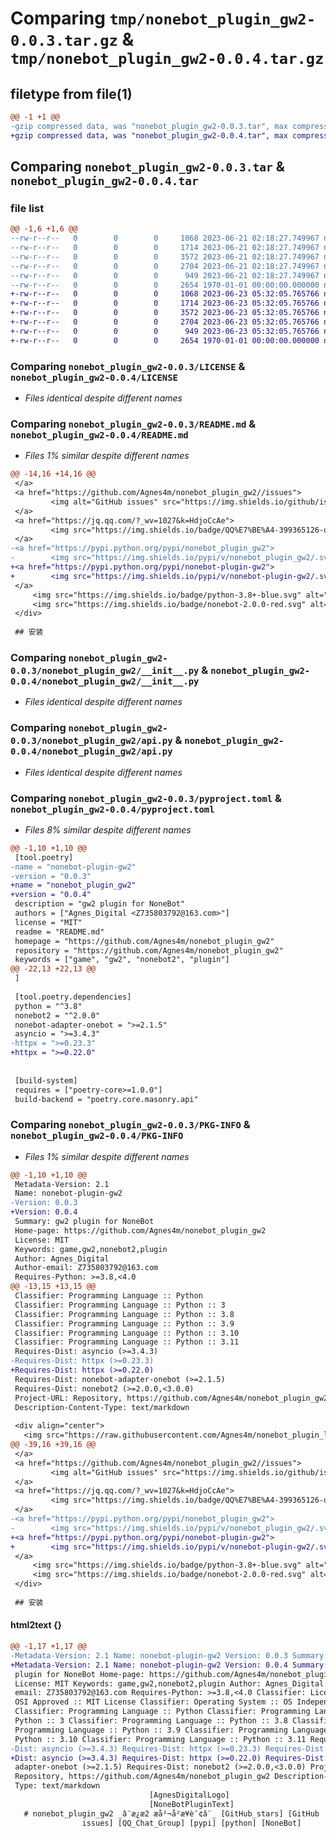 # Comparing `tmp/nonebot_plugin_gw2-0.0.3.tar.gz` & `tmp/nonebot_plugin_gw2-0.0.4.tar.gz`

## filetype from file(1)

```diff
@@ -1 +1 @@
-gzip compressed data, was "nonebot_plugin_gw2-0.0.3.tar", max compression
+gzip compressed data, was "nonebot_plugin_gw2-0.0.4.tar", max compression
```

## Comparing `nonebot_plugin_gw2-0.0.3.tar` & `nonebot_plugin_gw2-0.0.4.tar`

### file list

```diff
@@ -1,6 +1,6 @@
--rw-r--r--   0        0        0     1068 2023-06-21 02:18:27.749967 nonebot_plugin_gw2-0.0.3/LICENSE
--rw-r--r--   0        0        0     1714 2023-06-21 02:18:27.749967 nonebot_plugin_gw2-0.0.3/README.md
--rw-r--r--   0        0        0     3572 2023-06-21 02:18:27.749967 nonebot_plugin_gw2-0.0.3/nonebot_plugin_gw2/__init__.py
--rw-r--r--   0        0        0     2704 2023-06-21 02:18:27.749967 nonebot_plugin_gw2-0.0.3/nonebot_plugin_gw2/api.py
--rw-r--r--   0        0        0      949 2023-06-21 02:18:27.749967 nonebot_plugin_gw2-0.0.3/pyproject.toml
--rw-r--r--   0        0        0     2654 1970-01-01 00:00:00.000000 nonebot_plugin_gw2-0.0.3/PKG-INFO
+-rw-r--r--   0        0        0     1068 2023-06-23 05:32:05.765766 nonebot_plugin_gw2-0.0.4/LICENSE
+-rw-r--r--   0        0        0     1714 2023-06-23 05:32:05.765766 nonebot_plugin_gw2-0.0.4/README.md
+-rw-r--r--   0        0        0     3572 2023-06-23 05:32:05.765766 nonebot_plugin_gw2-0.0.4/nonebot_plugin_gw2/__init__.py
+-rw-r--r--   0        0        0     2704 2023-06-23 05:32:05.765766 nonebot_plugin_gw2-0.0.4/nonebot_plugin_gw2/api.py
+-rw-r--r--   0        0        0      949 2023-06-23 05:32:05.765766 nonebot_plugin_gw2-0.0.4/pyproject.toml
+-rw-r--r--   0        0        0     2654 1970-01-01 00:00:00.000000 nonebot_plugin_gw2-0.0.4/PKG-INFO
```

### Comparing `nonebot_plugin_gw2-0.0.3/LICENSE` & `nonebot_plugin_gw2-0.0.4/LICENSE`

 * *Files identical despite different names*

### Comparing `nonebot_plugin_gw2-0.0.3/README.md` & `nonebot_plugin_gw2-0.0.4/README.md`

 * *Files 1% similar despite different names*

```diff
@@ -14,16 +14,16 @@
 </a>
 <a href="https://github.com/Agnes4m/nonebot_plugin_gw2//issues">
         <img alt="GitHub issues" src="https://img.shields.io/github/issues/Agnes4m/nonebot_plugin_gw2" alt="issues">
 </a>
 <a href="https://jq.qq.com/?_wv=1027&k=HdjoCcAe">
         <img src="https://img.shields.io/badge/QQ%E7%BE%A4-399365126-orange?style=flat-square" alt="QQ Chat Group">
 </a>
-<a href="https://pypi.python.org/pypi/nonebot_plugin_gw2">
-        <img src="https://img.shields.io/pypi/v/nonebot_plugin_gw2/.svg" alt="pypi">
+<a href="https://pypi.python.org/pypi/nonebot-plugin-gw2">
+        <img src="https://img.shields.io/pypi/v/nonebot-plugin-gw2/.svg" alt="pypi">
 </a>
     <img src="https://img.shields.io/badge/python-3.8+-blue.svg" alt="python">
     <img src="https://img.shields.io/badge/nonebot-2.0.0-red.svg" alt="NoneBot">
 </div>
 
 ## 安装
```

### Comparing `nonebot_plugin_gw2-0.0.3/nonebot_plugin_gw2/__init__.py` & `nonebot_plugin_gw2-0.0.4/nonebot_plugin_gw2/__init__.py`

 * *Files identical despite different names*

### Comparing `nonebot_plugin_gw2-0.0.3/nonebot_plugin_gw2/api.py` & `nonebot_plugin_gw2-0.0.4/nonebot_plugin_gw2/api.py`

 * *Files identical despite different names*

### Comparing `nonebot_plugin_gw2-0.0.3/pyproject.toml` & `nonebot_plugin_gw2-0.0.4/pyproject.toml`

 * *Files 8% similar despite different names*

```diff
@@ -1,10 +1,10 @@
 [tool.poetry]
-name = "nonebot-plugin-gw2"
-version = "0.0.3"
+name = "nonebot_plugin_gw2"
+version = "0.0.4"
 description = "gw2 plugin for NoneBot"
 authors = ["Agnes_Digital <Z735803792@163.com>"]
 license = "MIT"
 readme = "README.md"
 homepage = "https://github.com/Agnes4m/nonebot_plugin_gw2"
 repository = "https://github.com/Agnes4m/nonebot_plugin_gw2"
 keywords = ["game", "gw2", "nonebot2", "plugin"]
@@ -22,13 +22,13 @@
 ]
 
 [tool.poetry.dependencies]
 python = "^3.8"
 nonebot2 = "^2.0.0"
 nonebot-adapter-onebot = ">=2.1.5"
 asyncio = ">=3.4.3"
-httpx = ">=0.23.3"
+httpx = ">=0.22.0"
 
 
 [build-system]
 requires = ["poetry-core>=1.0.0"]
 build-backend = "poetry.core.masonry.api"
```

### Comparing `nonebot_plugin_gw2-0.0.3/PKG-INFO` & `nonebot_plugin_gw2-0.0.4/PKG-INFO`

 * *Files 1% similar despite different names*

```diff
@@ -1,10 +1,10 @@
 Metadata-Version: 2.1
 Name: nonebot-plugin-gw2
-Version: 0.0.3
+Version: 0.0.4
 Summary: gw2 plugin for NoneBot
 Home-page: https://github.com/Agnes4m/nonebot_plugin_gw2
 License: MIT
 Keywords: game,gw2,nonebot2,plugin
 Author: Agnes_Digital
 Author-email: Z735803792@163.com
 Requires-Python: >=3.8,<4.0
@@ -13,15 +13,15 @@
 Classifier: Programming Language :: Python
 Classifier: Programming Language :: Python :: 3
 Classifier: Programming Language :: Python :: 3.8
 Classifier: Programming Language :: Python :: 3.9
 Classifier: Programming Language :: Python :: 3.10
 Classifier: Programming Language :: Python :: 3.11
 Requires-Dist: asyncio (>=3.4.3)
-Requires-Dist: httpx (>=0.23.3)
+Requires-Dist: httpx (>=0.22.0)
 Requires-Dist: nonebot-adapter-onebot (>=2.1.5)
 Requires-Dist: nonebot2 (>=2.0.0,<3.0.0)
 Project-URL: Repository, https://github.com/Agnes4m/nonebot_plugin_gw2
 Description-Content-Type: text/markdown
 
 <div align="center">
   <img src="https://raw.githubusercontent.com/Agnes4m/nonebot_plugin_l4d2_server/main/image/logo.png" width="180" height="180"  alt="AgnesDigitalLogo">
@@ -39,16 +39,16 @@
 </a>
 <a href="https://github.com/Agnes4m/nonebot_plugin_gw2//issues">
         <img alt="GitHub issues" src="https://img.shields.io/github/issues/Agnes4m/nonebot_plugin_gw2" alt="issues">
 </a>
 <a href="https://jq.qq.com/?_wv=1027&k=HdjoCcAe">
         <img src="https://img.shields.io/badge/QQ%E7%BE%A4-399365126-orange?style=flat-square" alt="QQ Chat Group">
 </a>
-<a href="https://pypi.python.org/pypi/nonebot_plugin_gw2">
-        <img src="https://img.shields.io/pypi/v/nonebot_plugin_gw2/.svg" alt="pypi">
+<a href="https://pypi.python.org/pypi/nonebot-plugin-gw2">
+        <img src="https://img.shields.io/pypi/v/nonebot-plugin-gw2/.svg" alt="pypi">
 </a>
     <img src="https://img.shields.io/badge/python-3.8+-blue.svg" alt="python">
     <img src="https://img.shields.io/badge/nonebot-2.0.0-red.svg" alt="NoneBot">
 </div>
 
 ## 安装
```

#### html2text {}

```diff
@@ -1,17 +1,17 @@
-Metadata-Version: 2.1 Name: nonebot-plugin-gw2 Version: 0.0.3 Summary: gw2
+Metadata-Version: 2.1 Name: nonebot-plugin-gw2 Version: 0.0.4 Summary: gw2
 plugin for NoneBot Home-page: https://github.com/Agnes4m/nonebot_plugin_gw2
 License: MIT Keywords: game,gw2,nonebot2,plugin Author: Agnes_Digital Author-
 email: Z735803792@163.com Requires-Python: >=3.8,<4.0 Classifier: License ::
 OSI Approved :: MIT License Classifier: Operating System :: OS Independent
 Classifier: Programming Language :: Python Classifier: Programming Language ::
 Python :: 3 Classifier: Programming Language :: Python :: 3.8 Classifier:
 Programming Language :: Python :: 3.9 Classifier: Programming Language ::
 Python :: 3.10 Classifier: Programming Language :: Python :: 3.11 Requires-
-Dist: asyncio (>=3.4.3) Requires-Dist: httpx (>=0.23.3) Requires-Dist: nonebot-
+Dist: asyncio (>=3.4.3) Requires-Dist: httpx (>=0.22.0) Requires-Dist: nonebot-
 adapter-onebot (>=2.1.5) Requires-Dist: nonebot2 (>=2.0.0,<3.0.0) Project-URL:
 Repository, https://github.com/Agnes4m/nonebot_plugin_gw2 Description-Content-
 Type: text/markdown
                               [AgnesDigitalLogo]
                               [NoneBotPluginText]
   # nonebot_plugin_gw2 _â¨æ¿æ2 æå²¬å²æ¥è¯¢â¨_ [GitHub_stars] [GitHub
                issues] [QQ_Chat_Group] [pypi] [python] [NoneBot]
```

